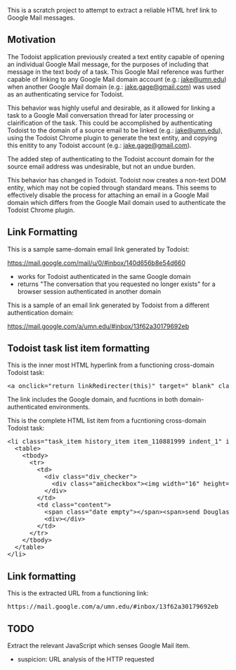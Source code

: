 This is a scratch project to attempt to extract a reliable HTML href link to Google Mail messages.

Motivation
----------

The Todoist application previously created a text entity capable of opening an individual Google Mail message, for the purposes of including that message in the text body of a task.  This Google Mail reference was further capable of linking to any Google Mail domain account (e.g.: jake@umn.edu) when another Google Mail domain (e.g.: jake.gage@gmail.com) was used as an authenticating service for Todoist.

This behavior was highly useful and desirable, as it allowed for linking a task to a Google Mail conversation thread for later processing or clairification of the task.  This could be accomplished by authenticating Todoist to the domain of a source email to be linked (e.g.: jake@umn.edu), using the Todoist Chrome plugin to generate the text entity, and copying this enitity to any Todoist account (e.g.: jake.gage@gmail.com).

The added step of authenticating to the Todoist account domain for the source email address was undesirable, but not an undue burden.

This behavior has changed in Todoist.  Todoist now creates a non-text DOM entity, which may not be copied through standard means.  This seems to effectively disable the process for attaching an email in a Google Mail domain which differs from the Google Mail domain used to authenticate the Todoist Chrome plugin.

Link Formatting
---------------

This is a sample same-domain email link generated by Todoist:

https://mail.google.com/mail/u/0/#inbox/140d656b8e54d660

- works for Todoist authenticated in the same Google domain
- returns "The conversation that you requested no longer exists" for a browser session authenticated in another domain

This is a sample of an email link generated by Todoist from a different authentication domain:

https://mail.google.com/a/umn.edu/#inbox/13f62a30179692eb

Todoist task list item formatting
---------------------------------

This is the inner most HTML hyperlink from a functioning cross-domain Todoist task:

<pre>
&lt;a onclick="return linkRedirecter(this)" target="_blank" class="ex_link" href="https://mail.google.com/a/umn.edu/#inbox/13f62a30179692eb"&gt;Web Migrations for this weekend&lt;/a&gt;
</pre>

The link includes the Google domain, and fucntions in both domain-authenticated environments.

This is the complete HTML list item from a fucntioning cross-domain Todoist task:

<pre>
&lt;li class="task_item history_item item_110881999 indent_1" id="item_110881999"&gt;
  &lt;table&gt;
    &lt;tbody&gt;
      &lt;tr&gt;
        &lt;td&gt;
          &lt;div class="div_checker"&gt;
            &lt;div class="amicheckbox"&gt;&lt;img width="16" height="16" src="https://d3ptyyxy2at9ui.cloudfront.net/76084e29cb2cf72b320e888edc583dfb.gif" class="cmp_14_checkbox_on amicheckbox_img"&gt;&lt;/div&gt;
          &lt;/div&gt;
        &lt;/td&gt;
        &lt;td class="content"&gt;
          &lt;span class="date empty"&gt;&lt;/span&gt;&lt;span&gt;send Douglas a summary of your &lt;img width="16" class="cmp_email_on" src="https://d3ptyyxy2at9ui.cloudfront.net/76084e29cb2cf72b320e888edc583dfb.gif"&gt; &lt;a onclick="return linkRedirecter(this)" target="_blank" class="ex_link" href="https://mail.google.com/a/umn.edu/#inbox/13f62a30179692eb"&gt;Web Migrations for this weekend&lt;/a&gt;&lt;span class="clickable note_icon" style="visibility: hidden;"&gt;&lt;img width="15" height="14" src="https://d3ptyyxy2at9ui.cloudfront.net/76084e29cb2cf72b320e888edc583dfb.gif" class="cmp_note clickable"&gt;&lt;/span&gt;&lt;/span&gt;
          &lt;div&gt;&lt;/div&gt;
        &lt;/td&gt;
      &lt;/tr&gt;
    &lt;/tbody&gt;
  &lt;/table&gt;
&lt;/li&gt;
</pre>

Link formatting
---------------

This is the extracted URL from a functioning link:

<pre>
https://mail.google.com/a/umn.edu/#inbox/13f62a30179692eb
</pre>

TODO
----

Extract the relevant JavaScript which senses Google Mail item.

- suspicion: URL analysis of the HTTP requested